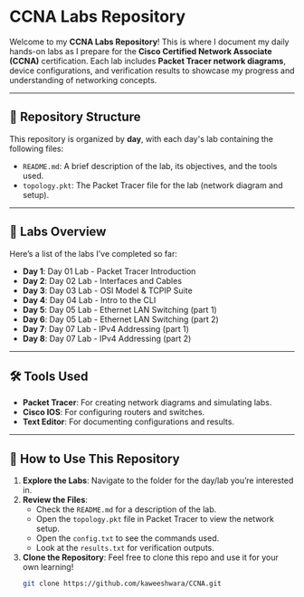 # CCNA Labs Repository

Welcome to my **CCNA Labs Repository**! This is where I document my daily hands-on labs as I prepare for the **Cisco Certified Network Associate (CCNA)** certification. Each lab includes **Packet Tracer network diagrams**, device configurations, and verification results to showcase my progress and understanding of networking concepts.

---

## 📂 Repository Structure

This repository is organized by **day**, with each day's lab containing the following files:
- `README.md`: A brief description of the lab, its objectives, and the tools used.
- `topology.pkt`: The Packet Tracer file for the lab (network diagram and setup).

---

## 🧪 Labs Overview

Here’s a list of the labs I’ve completed so far:
- **Day 1**: Day 01 Lab - Packet Tracer Introduction
- **Day 2**: Day 02 Lab - Interfaces and Cables
- **Day 3**: Day 03 Lab - OSI Model & TCPIP Suite
- **Day 4**: Day 04 Lab - Intro to the CLI
- **Day 5**: Day 05 Lab - Ethernet LAN Switching (part 1)
- **Day 6**: Day 05 Lab - Ethernet LAN Switching (part 2)
- **Day 7**: Day 07 Lab - IPv4 Addressing (part 1)
- **Day 8**: Day 07 Lab - IPv4 Addressing (part 2)




---

## 🛠️ Tools Used

- **Packet Tracer**: For creating network diagrams and simulating labs.
- **Cisco IOS**: For configuring routers and switches.
- **Text Editor**: For documenting configurations and results.

---

## 🚀 How to Use This Repository

1. **Explore the Labs**: Navigate to the folder for the day/lab you’re interested in.
2. **Review the Files**:
   - Check the `README.md` for a description of the lab.
   - Open the `topology.pkt` file in Packet Tracer to view the network setup.
   - Open the `config.txt` to see the commands used.
   - Look at the `results.txt` for verification outputs.
3. **Clone the Repository**: Feel free to clone this repo and use it for your own learning!
   ```bash
   git clone https://github.com/kaweeshwara/CCNA.git

